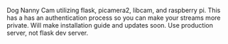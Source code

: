 Dog Nanny Cam utilizing flask, picamera2, libcam, and raspberry pi. This has a has an authentication process so you can make your streams more private. Will make installation guide and updates soon. Use production server, not flask dev server.
